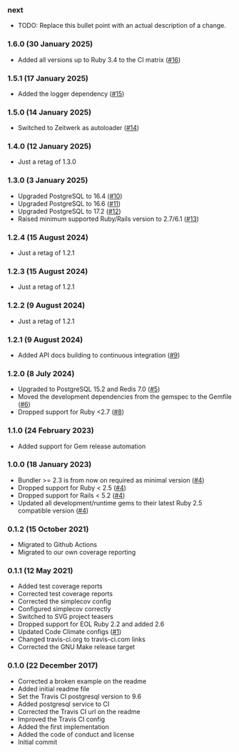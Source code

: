 ### next

* TODO: Replace this bullet point with an actual description of a change.

### 1.6.0 (30 January 2025)

* Added all versions up to Ruby 3.4 to the CI matrix ([#16](https://github.com/hausgold/alarmable/pull/16))

### 1.5.1 (17 January 2025)

* Added the logger dependency ([#15](https://github.com/hausgold/alarmable/pull/15))

### 1.5.0 (14 January 2025)

* Switched to Zeitwerk as autoloader ([#14](https://github.com/hausgold/alarmable/pull/14))

### 1.4.0 (12 January 2025)

* Just a retag of 1.3.0

### 1.3.0 (3 January 2025)

* Upgraded PostgreSQL to 16.4 ([#10](https://github.com/hausgold/alarmable/pull/10))
* Upgraded PostgreSQL to 16.6 ([#11](https://github.com/hausgold/alarmable/pull/11))
* Upgraded PostgreSQL to 17.2 ([#12](https://github.com/hausgold/alarmable/pull/12))
* Raised minimum supported Ruby/Rails version to 2.7/6.1 ([#13](https://github.com/hausgold/alarmable/pull/13))

### 1.2.4 (15 August 2024)

* Just a retag of 1.2.1

### 1.2.3 (15 August 2024)

* Just a retag of 1.2.1

### 1.2.2 (9 August 2024)

* Just a retag of 1.2.1

### 1.2.1 (9 August 2024)

* Added API docs building to continuous integration ([#9](https://github.com/hausgold/alarmable/pull/9))

### 1.2.0 (8 July 2024)

* Upgraded to PostgreSQL 15.2 and Redis 7.0 ([#5](https://github.com/hausgold/alarmable/pull/5))
* Moved the development dependencies from the gemspec to the Gemfile ([#6](https://github.com/hausgold/alarmable/pull/6))
* Dropped support for Ruby <2.7 ([#8](https://github.com/hausgold/alarmable/pull/8))

### 1.1.0 (24 February 2023)

* Added support for Gem release automation

### 1.0.0 (18 January 2023)

* Bundler >= 2.3 is from now on required as minimal version ([#4](https://github.com/hausgold/alarmable/pull/4))
* Dropped support for Ruby < 2.5 ([#4](https://github.com/hausgold/alarmable/pull/4))
* Dropped support for Rails < 5.2 ([#4](https://github.com/hausgold/alarmable/pull/4))
* Updated all development/runtime gems to their latest
  Ruby 2.5 compatible version ([#4](https://github.com/hausgold/alarmable/pull/4))

### 0.1.2 (15 October 2021)

* Migrated to Github Actions
* Migrated to our own coverage reporting

### 0.1.1 (12 May 2021)

* Added test coverage reports
* Corrected test coverage reports
* Corrected the simplecov config
* Configured simplecov correctly
* Switched to SVG project teasers
* Dropped support for EOL Ruby 2.2 and added 2.6
* Updated Code Climate configs ([#1](https://github.com/hausgold/alarmable/pull/1))
* Changed travis-ci.org to travis-ci.com links
* Corrected the GNU Make release target

### 0.1.0 (22 December 2017)

* Corrected a broken example on the readme
* Added initial readme file
* Set the Travis CI postgresql version to 9.6
* Added postgresql service to CI
* Corrected the Travis CI url on the readme
* Improved the Travis CI config
* Added the first implementation
* Added the code of conduct and license
* Initial commit
